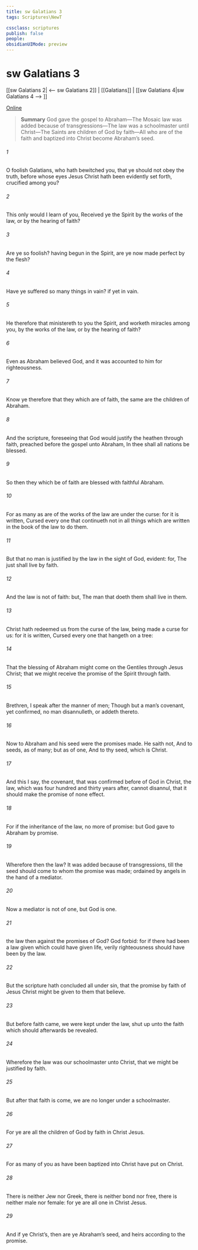 ```yaml
---
title: sw Galatians 3
tags: Scriptures\NewT

cssclass: scriptures
publish: false
people:
obsidianUIMode: preview
---
```


# sw Galatians 3
[[sw Galatians 2| <-- sw Galatians 2]] | [[Galatians]] | [[sw Galatians 4|sw Galatians 4 --> ]]

[Online](https://churchofjesuschrist.org/study/scriptures/nt/gal/3?lang=eng)

> __Summary__
God gave the gospel to Abraham—The Mosaic law was added because of transgressions—The law was a schoolmaster until Christ—The Saints are children of God by faith—All who are of the faith and baptized into Christ become Abraham’s seed.

###### 1 
O foolish Galatians, who hath bewitched you, that ye should not obey the truth, before whose eyes Jesus Christ hath been evidently set forth, crucified among you?

###### 2 
This only would I learn of you, Received ye the Spirit by the works of the law, or by the hearing of faith?

###### 3 
Are ye so foolish? having begun in the Spirit, are ye now made perfect by the flesh?

###### 4 
Have ye suffered so many things in vain? if  yet in vain.

###### 5 
He therefore that ministereth to you the Spirit, and worketh miracles among you,  by the works of the law, or by the hearing of faith?

###### 6 
Even as Abraham believed God, and it was accounted to him for righteousness.

###### 7 
Know ye therefore that they which are of faith, the same are the children of Abraham.

###### 8 
And the scripture, foreseeing that God would justify the heathen through faith, preached before the gospel unto Abraham,  In thee shall all nations be blessed.

###### 9 
So then they which be of faith are blessed with faithful Abraham.

###### 10 
For as many as are of the works of the law are under the curse: for it is written, Cursed  every one that continueth not in all things which are written in the book of the law to do them.

###### 11 
But that no man is justified by the law in the sight of God,  evident: for, The just shall live by faith.

###### 12 
And the law is not of faith: but, The man that doeth them shall live in them.

###### 13 
Christ hath redeemed us from the curse of the law, being made a curse for us: for it is written, Cursed  every one that hangeth on a tree:

###### 14 
That the blessing of Abraham might come on the Gentiles through Jesus Christ; that we might receive the promise of the Spirit through faith.

###### 15 
Brethren, I speak after the manner of men; Though  but a man’s covenant, yet  confirmed, no man disannulleth, or addeth thereto.

###### 16 
Now to Abraham and his seed were the promises made. He saith not, And to seeds, as of many; but as of one, And to thy seed, which is Christ.

###### 17 
And this I say,  the covenant, that was confirmed before of God in Christ, the law, which was four hundred and thirty years after, cannot disannul, that it should make the promise of none effect.

###### 18 
For if the inheritance  of the law,  no more of promise: but God gave  to Abraham by promise.

###### 19 
Wherefore then  the law? It was added because of transgressions, till the seed should come to whom the promise was made;  ordained by angels in the hand of a mediator.

###### 20 
Now a mediator is not  of one, but God is one.

###### 21 
 the law then against the promises of God? God forbid: for if there had been a law given which could have given life, verily righteousness should have been by the law.

###### 22 
But the scripture hath concluded all under sin, that the promise by faith of Jesus Christ might be given to them that believe.

###### 23 
But before faith came, we were kept under the law, shut up unto the faith which should afterwards be revealed.

###### 24 
Wherefore the law was our schoolmaster  unto Christ, that we might be justified by faith.

###### 25 
But after that faith is come, we are no longer under a schoolmaster.

###### 26 
For ye are all the children of God by faith in Christ Jesus.

###### 27 
For as many of you as have been baptized into Christ have put on Christ.

###### 28 
There is neither Jew nor Greek, there is neither bond nor free, there is neither male nor female: for ye are all one in Christ Jesus.

###### 29 
And if ye  Christ’s, then are ye Abraham’s seed, and heirs according to the promise.

